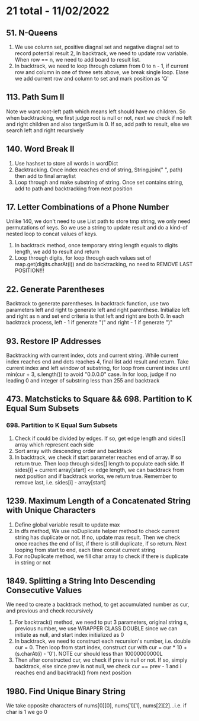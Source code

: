 # 21 total - 11/02/2022

## 51. N-Queens
1. We use column set, positive diagnal set and negative diagnal set to record potential result
2, In backtrack, we need to update row variable. When row == n, we need to add board to result list.
3. In backtrack, we need to loop through column from 0 to n - 1, if current row and column in one of three sets above, we break single loop. Elase we add current row and column to set and mark position as 'Q'

## 113. Path Sum II
Note we want root-left path which means left should have no children. So when backtracking, we first judge root is null or not, next we check if no left and right children and also targetSum is 0. If so, add path to result, else we search left and right recursively

## 140. Word Break II
1. Use hashset to store all words in wordDict
2. Backtracking. Once index reaches end of string, String.join(" ", path) then add to final arraylist
3. Loop through and make substring of string. Once set contains string, add to path and backtracking from next position

## 17. Letter Combinations of a Phone Number
Unlike 140, we don't need to use List<String> path to store tmp string, we only need permutations of keys. So we use a string to update result and do a kind-of nested loop to concat values of keys.
1. In backtrack method, once temporary string length equals to digits length, we add to result and return
2. Loop through digits, for loop through each values set of map.get(digits.charAt(i)) and do backtracking, no need to REMOVE LAST POSITION!!!

## 22. Generate Parentheses
Backtrack to generate parentheses. In backtrack function, use two parameters left and right to generate left and right parenthese. Initialize left and right as n and set end criteria is that left and right are both 0. In each backtrack process, left - 1 if generate "(" and right - 1 if generate ")"

## 93. Restore IP Addresses
Backtracking with current index, dots and current string. While current index reaches end and dots reaches 4, final list add result and return.
Take current index and left window of substring, for loop from current index until min(cur + 3, s.length()) to avoid "0.0.0.0" case. In for loop, judge if no leading 0 and integer of substring less than 255 and backtrack

## 473. Matchsticks to Square && 698. Partition to K Equal Sum Subsets
### 698. Partition to K Equal Sum Subsets
1. Check if could be divided by edges. If so, get edge length and sides[] array which represent each side
2. Sort array with descending order and backtrack
3. In backtrack, we check if start parameter reaches end of array. If so return true. Then loop through sides[] length to populate each side. If sides[i] + current array[start] <= edge length, we can backtrack from next position and if backtrack works, we return true. Remember to remove last, i.e. sides[i] - array[start]

## 1239. Maximum Length of a Concatenated String with Unique Characters
1. Define global variable result to update max
2. In dfs method, We use noDuplicate helper method to check current string has duplicate or not. If no, update max result. Then we check once reaches the end of list, if there is still duplicate, if so return. Next looping from start to end, each time concat current string
3. For noDuplicate method, we fill char array to check if there is duplicate in string or not

## 1849. Splitting a String Into Descending Consecutive Values
We need to create a backtrack method, to get accumulated number as cur, and previous and check recursively
1. For backtrack() method, we need to put 3 parameters, original string s, previous number, we use WRAPPER CLASS DOUBLE since we can initiate as null, and start index initialized as 0
2. In backtrack, we need to construct each recursion's number, i.e. double cur = 0. Then loop from start index, construct cur with cur = cur * 10 + (s.charAt(i) - '0'). NOTE cur should less than 10000000000L
3. Then after constructed cur, we check if prev is null or not. If so, simply backtrack, else since prev is not null, we check cur == prev - 1 and i reaches end and backtrack() from next position

## 1980. Find Unique Binary String
We take opposite characters of nums[0][0], nums[1][1], nums[2][2]...i.e. if char is 1 we go 0
